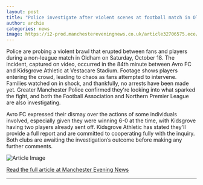```yaml
---
layout: post
title: "Police investigate after violent scenes at football match in Oldham"
author: archie
categories: news
image: https://i2-prod.manchestereveningnews.co.uk/article32706575.ece/ALTERNATES/s1200/3_JH_MEN_191025_OLDHAM2JPG.jpg
---
```

Police are probing a violent brawl that erupted between fans and players during a non-league match in Oldham on Saturday, October 18. The incident, captured on video, occurred in the 84th minute between Avro FC and Kidsgrove Athletic at Vestacare Stadium. Footage shows players entering the crowd, leading to chaos as fans attempted to intervene. Families watched on in shock, and thankfully, no arrests have been made yet. Greater Manchester Police confirmed they're looking into what sparked the fight, and both the Football Association and Northern Premier League are also investigating. 

Avro FC expressed their dismay over the actions of some individuals involved, especially given they were winning 6-0 at the time, with Kidsgrove having two players already sent off. Kidsgrove Athletic has stated they'll provide a full report and are committed to cooperating fully with the inquiry. Both clubs are awaiting the investigation’s outcome before making any further comments.

![Article Image](https://i2-prod.manchestereveningnews.co.uk/article32706575.ece/ALTERNATES/s1200/3_JH_MEN_191025_OLDHAM2JPG.jpg)

[Read the full article at Manchester Evening News](https://www.manchestereveningnews.co.uk/news/greater-manchester-news/police-investigate-after-violent-scenes-32706568)

---
